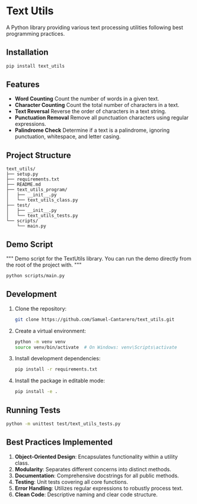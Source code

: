 # Text Utils

A Python library providing various text processing utilities following best programming practices.

## Installation

```bash
pip install text_utils
```

## Features

* **Word Counting**
  Count the number of words in a given text.
* **Character Counting**
  Count the total number of characters in a text.
* **Text Reversal**
  Reverse the order of characters in a text string.
* **Punctuation Removal**
  Remove all punctuation characters using regular expressions.
* **Palindrome Check**
  Determine if a text is a palindrome, ignoring punctuation, whitespace, and letter casing.

## Project Structure

```
text_utils/
├── setup.py
├── requirements.txt
├── README.md
├── text_utils_program/
│   ├── __init__.py
│   └── text_utils_class.py
├── test/
│   ├── __init__.py
│   └── text_utils_tests.py
└── scripts/
    └── main.py
```

## Demo Script

"""
Demo script for the TextUtils library.
You can run the demo directly from the root of the project with.
"""
```bash
python scripts/main.py
```

## Development

1. Clone the repository:

   ```bash
   git clone https://github.com/Samuel-Cantarero/text_utils.git
   ```
2. Create a virtual environment:

   ```bash
   python -m venv venv
   source venv/bin/activate  # On Windows: venv\Scripts\activate
   ```
3. Install development dependencies:

   ```bash
   pip install -r requirements.txt
   ```
4. Install the package in editable mode:

   ```bash
   pip install -e .
   ```

## Running Tests

```bash
python -m unittest test/text_utils_tests.py
```

## Best Practices Implemented

1. **Object-Oriented Design**: Encapsulates functionality within a utility class.
2. **Modularity**: Separates different concerns into distinct methods.
3. **Documentation**: Comprehensive docstrings for all public methods.
4. **Testing**: Unit tests covering all core functions.
5. **Error Handling**: Utilizes regular expressions to robustly process text.
6. **Clean Code**: Descriptive naming and clear code structure.


